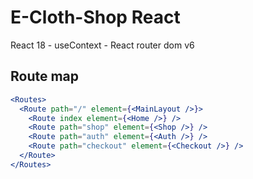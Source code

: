 # E-Cloth-Shop React

React 18 - useContext - React router dom v6

## Route map

```jsx
<Routes>
  <Route path="/" element={<MainLayout />}>
    <Route index element={<Home />} />
    <Route path="shop" element={<Shop />} />
    <Route path="auth" element={<Auth />} />
    <Route path="checkout" element={<Checkout />} />
  </Route>
</Routes>
```
